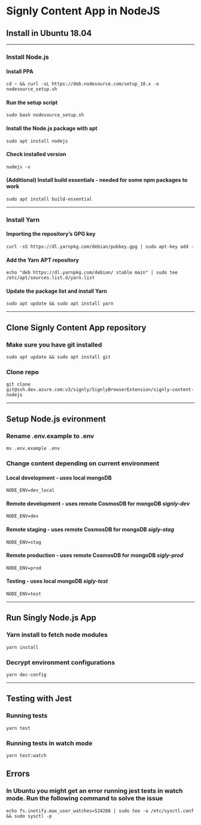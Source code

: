# Signly Content App in NodeJS

## Install in Ubuntu 18.04

---

### Install Node.js

#### Install PPA

`cd ~ && curl -sL https://deb.nodesource.com/setup_10.x -o nodesource_setup.sh`

#### Run the setup script

`sudo bash nodesource_setup.sh`

#### Install the Node.js package with apt

`sudo apt install nodejs`

#### Check installed version

`nodejs -v`

#### (Additional) Install build essentials - needed for some npm packages to work

`sudo apt install build-essential`

---

### Install Yarn

#### Importing the repository’s GPG key

`curl -sS https://dl.yarnpkg.com/debian/pubkey.gpg | sudo apt-key add -`

#### Add the Yarn APT repository

`echo "deb https://dl.yarnpkg.com/debian/ stable main" | sudo tee /etc/apt/sources.list.d/yarn.list`

#### Update the package list and install Yarn

`sudo apt update && sudo apt install yarn`

---

## Clone Signly Content App repository

### Make sure you have git installed

`sudo apt update && sudo apt install git`

### Clone repo

`git clone git@ssh.dev.azure.com:v3/signly/SignlyBrowserExtension/signly-content-nodejs`

---

## Setup Node.js evironment

### Rename .env.example to .env

`mv .env.example .env`

### Change content depending on current environment

#### Local development - uses local mongoDB

`NODE_ENV=dev_local`

#### Remote development - uses remote CosmosDB for mongoDB *signly-dev*

`NODE_ENV=dev`

#### Remote staging - uses remote CosmosDB for mongoDB *sigly-stag*

`NODE_ENV=stag`

#### Remote production - uses remote CosmosDB for mongoDB *sigly-prod*

`NODE_ENV=prod`

#### Testing - uses local mongoDB *sigly-test*

`NODE_ENV=test`

---

## Run Singly Node.js App

### Yarn install to fetch node modules

`yarn install`

### Decrypt environment configurations

`yarn dec-config`

---

## Testing with Jest

### Running tests

`yarn test`

### Running tests in watch mode

`yarn test:watch`

## Errors

### In Ubuntu you might get an error running jest tests in watch mode. Run the following command to solve the issue

`echo fs.inotify.max_user_watches=524288 | sudo tee -a /etc/sysctl.conf && sudo sysctl -p`
